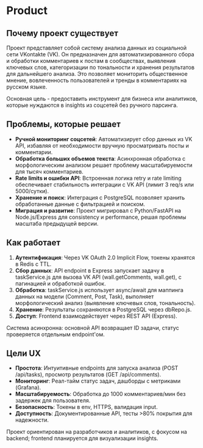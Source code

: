 # Product

## Почему проект существует

Проект представляет собой систему анализа данных из социальной сети VKontakte (VK). Он предназначен для автоматизированного сбора и обработки комментариев к постам в сообществах, выявления ключевых слов, категоризации по тональности и хранения результатов для дальнейшего анализа. Это позволяет мониторить общественное мнение, вовлеченность пользователей и тренды в комментариях на русском языке.

Основная цель - предоставить инструмент для бизнеса или аналитиков, которые нуждаются в insights из соцсетей без ручного парсинга.

## Проблемы, которые решает

- **Ручной мониторинг соцсетей**: Автоматизирует сбор данных из VK API, избавляя от необходимости вручную просматривать посты и комментарии.
- **Обработка больших объемов текста**: Асинхронная обработка с морфологическим анализом решает проблему масштабируемости для тысяч комментариев.
- **Rate limits и ошибки API**: Встроенная логика retry и rate limiting обеспечивает стабильность интеграции с VK API (лимит 3 req/s или 5000/сутки).
- **Хранение и поиск**: Интеграция с PostgreSQL позволяет хранить обработанные данные с фильтрацией и поиском.
- **Миграция и развитие**: Проект мигрировал с Python/FastAPI на Node.js/Express для consistency и performance, решая проблемы масштаба предыдущей версии.

## Как работает

1. **Аутентификация**: Через VK OAuth 2.0 Implicit Flow, токены хранятся в Redis с TTL.
2. **Сбор данных**: API endpoint в Express запускает задачу в taskService.js для вызова VK API (wall.getComments, wall.get), с пагинацией и обработкой ошибок.
3. **Обработка**: taskService.js использует async/await для маппинга данных на модели (Comment, Post, Task), выполняет морфологический анализ (выявление ключевых слов, тональность).
4. **Хранение**: Результаты сохраняются в PostgreSQL через dbRepo.js.
5. **Доступ**: Frontend взаимодействует через REST API (Express). 

Система асинхронна: основной API возвращает ID задачи, статус проверяется отдельным endpoint'ом.

## Цели UX

- **Простота**: Интуитивные endpoints для запуска анализа (POST /api/tasks), просмотр результатов (GET /api/comments).
- **Мониторинг**: Реал-тайм статус задач, дашборды с метриками (Grafana).
- **Масштабируемость**: Обработка до 1000 комментариев/мин без задержек для пользователя.
- **Безопасность**: Токены в env, HTTPS, валидация input.
- **Доступность**: Документированные API, тесты >80% покрытия для надежности.

Проект ориентирован на разработчиков и аналитиков, с фокусом на backend; frontend планируется для визуализации insights.